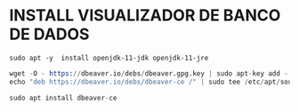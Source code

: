 # INSTALL VISUALIZADOR DE BANCO DE DADOS

```
sudo apt -y  install openjdk-11-jdk openjdk-11-jre
```

```s
wget -O - https://dbeaver.io/debs/dbeaver.gpg.key | sudo apt-key add -
echo "deb https://dbeaver.io/debs/dbeaver-ce /" | sudo tee /etc/apt/sources.list.d/dbeaver.list
```

```s
sudo apt install dbeaver-ce
```
